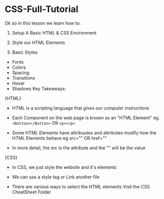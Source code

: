 # CSS-Full-Tutorial

Ok so in this lesson we learn how to:

1) Setup A Basic HTML & CSS Environment

2) Style our HTML Elements

3) Basic Styles

- Fonts
- Colors
- Spacing
- Transitions
- Hover
- Shadows
Key Takeaways:

{HTML}

- HTML is a scripting language that *gives our computer instructions*

- Each Component on the web page is known as an "HTML Element" eg.
  `<Button></Button>`
  OR
  `<p></p>`

- Some HTML Elements have attribuutes and attributes modify how the HTML Elements behave eg src="" OR href=""
- In more detail, the src is the attribute and the "" will be the value

{CSS}

- In CSS, we just style the website and it's elements

- We can use a style tag or Link another file

- There are various ways to select the HTML elements Visit the CSS CheatSheet Folder
